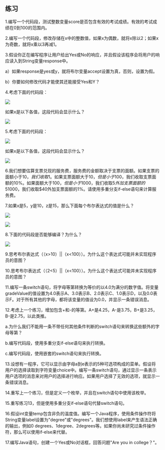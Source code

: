    

## 练习

1.编写一个代码段，测试整数变量score是否包含有效的考试成绩。有效的考试成绩在0到100的范围内。

2.编写一个代码段，修改存储在x中的整数值，如果x为偶数，就将x除以2；如果x为奇数，就将x乘以3再减1。

3.假设你正在编写程序让用户给出Yes或No的响应，并且假设该程序会将用户的响应读入到String变量response中。

a）如果response是yes或y，就将布尔变量accept设置为真，否则，设置为假。

b）你要如何修改代码才能使其还能接受Yes和Y？

4.考虑下面的代码段：

![](0-Assets/Epubook/程序员编程语言经典合集（计算机科学丛书5册套装），javapython编程语言含经典教材龙书《编译原理》%20(Bruce%20Eckel%20%20Alfred%20V.%20Aho%20%20Monica%20S.%20Lam%20etc.)%20(Z-Library)/images/image09919.jpeg)

如果x是以下各值，这段代码会显示什么？

![](0-Assets/Epubook/程序员编程语言经典合集（计算机科学丛书5册套装），javapython编程语言含经典教材龙书《编译原理》%20(Bruce%20Eckel%20%20Alfred%20V.%20Aho%20%20Monica%20S.%20Lam%20etc.)%20(Z-Library)/images/image09920.jpeg)

5.考虑下面的代码段：

![](0-Assets/Epubook/程序员编程语言经典合集（计算机科学丛书5册套装），javapython编程语言含经典教材龙书《编译原理》%20(Bruce%20Eckel%20%20Alfred%20V.%20Aho%20%20Monica%20S.%20Lam%20etc.)%20(Z-Library)/images/image09921.jpeg)

如果x是以下各值，这段代码会显示什么？

![](0-Assets/Epubook/程序员编程语言经典合集（计算机科学丛书5册套装），javapython编程语言含经典教材龙书《编译原理》%20(Bruce%20Eckel%20%20Alfred%20V.%20Aho%20%20Monica%20S.%20Lam%20etc.)%20(Z-Library)/images/image09922.jpeg)

6.我们想要估算支票兑现的服务费，服务费的金额取决于支票的面额。如果支票的面额小于$10，我们收取$1。如果支票面额大于$10，但是小于$100，我们收取支票面额的10%。如果面额大于$100，但是小于$1000，我们收取$5外加支票面额的5%。如果面额超过$1000，我们收取$40外加支票面额的1%。请使用多重分支if-else语句来计算服务费。

7.如果x是5，y是10，z是15，那么下面每个布尔表达式的值是什么？

![](0-Assets/Epubook/程序员编程语言经典合集（计算机科学丛书5册套装），javapython编程语言含经典教材龙书《编译原理》%20(Bruce%20Eckel%20%20Alfred%20V.%20Aho%20%20Monica%20S.%20Lam%20etc.)%20(Z-Library)/images/image09923.jpeg)

![](0-Assets/Epubook/程序员编程语言经典合集（计算机科学丛书5册套装），javapython编程语言含经典教材龙书《编译原理》%20(Bruce%20Eckel%20%20Alfred%20V.%20Aho%20%20Monica%20S.%20Lam%20etc.)%20(Z-Library)/images/image09924.jpeg)

8.下面的代码段是否能够编译？为什么？

![](../Images/image09925.gif)

9.思考布尔表达式（（x>10）||（x<100））。为什么这个表达式可能并未实现程序员的意图？

10.思考布尔表达式（（2<5）||（x<100））。为什么这个表达式可能并未实现程序员的意图？

11.编写一条switch语句，将字母等第转换为等价的以4.0为满分的数字值。将变量gradeValue的值设置为4.0表示A、3.0表示B、2.0表示C、1.0表示D，以及0.0表示F。对于所有其他的字母，都将该变量的值设为0.0，并显示一条错误消息。

12.考虑上一个练习，增加包含+和-的等第。A+是4.25，A-是3.75，B+是3.25，B-是2.75，以此类推。

a.为什么我们不能用一条不带任何其他条件判断的switch语句来转换这些额外的字母等第？

b.编写代码段，使用多重分支if-else语句来执行转换。

c.编写代码段，使用嵌套的switch语句来执行转换。

13.设想有一程序，它可以显示由字母a到e表示的5种可选项构成的菜单。假设将用户的选择读取到字符变量choice中。编写一条switch语句，通过显示一条表示用户选项的消息来对用户的选择进行响应。如果用户选择了无效的选项，就显示一条错误消息。

14.重写上一个练习，但是定义一个枚举，并且在switch语句中使用该枚举。

15.重写练习13，但是使用多重分支if-else语句代替switch语句。

16.假设int变量temp包含非负的温度值。编写一个Java程序，使用条件操作符将String变量label设置为"degree"或"degrees"。我们想使用label来产生语法正确的输出，例如0 degrees、1degree、2degrees等。如果你尚未研究过条件操作符，那么可以使用if-else来代替。

17.编写Java语句，创建一个Yes或No对话框，回答问题"Are you in college？"。